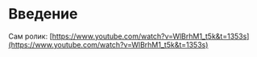 # Введение

Сам ролик: [https://www.youtube.com/watch?v=WlBrhM1_t5k&t=1353s](https://www.youtube.com/watch?v=WlBrhM1_t5k&t=1353s)
